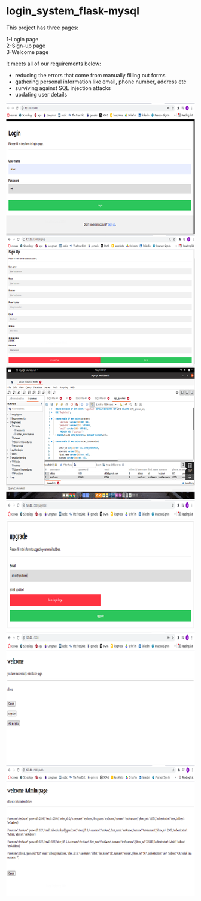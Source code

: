 # login_system_flask-mysql

This project has three pages: 

1-Login page<br/>
2-Sign-up page<br/>
3-Welcome page<br/>

it meets all of our requirements below:

* reducing the errors that come from manually filling out forms<br/>
* gathering personal information like email, phone number, address etc<br/>
* surviving against SQL injection attacks<br/>
* updating user details<br/>


<img src="https://github.com/alibozkurtkyrd/login_system_flask-mysql/blob/main/screen_shots/loginpage.png" width="700" height="350">
<img src="https://github.com/alibozkurtkyrd/login_system_flask-mysql/blob/main/screen_shots/signup_page.png" width="700" height="350">

<img src="https://github.com/alibozkurtkyrd/login_system_flask-mysql/blob/main/screen_shots/MySQL_logintest-database.png" width="700" height="350">
<img src="https://github.com/alibozkurtkyrd/login_system_flask-mysql/blob/main/screen_shots/upgrade.png" width="700" height="350">


<img src="https://github.com/alibozkurtkyrd/login_system_flask-mysql/blob/main/screen_shots/welcome_page.png" width="700" height="350">
<img src="https://github.com/alibozkurtkyrd/login_system_flask-mysql/blob/main/screen_shots/admin_page.png" width="700" height="350">
